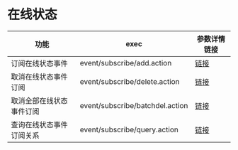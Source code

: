 # 在线状态

功能                            | exec                   | 参数详情链接
-------------------------------|------------------------|-------------------
订阅在线状态事件 | event/subscribe/add.action | [链接](http://dev.netease.im/docs/product/IM即时通讯/服务端API文档/在线状态?#订阅在线状态事件)
取消在线状态事件订阅 | event/subscribe/delete.action | [链接](http://dev.netease.im/docs/product/IM即时通讯/服务端API文档/在线状态?#取消在线状态事件订阅)
取消全部在线状态事件订阅 | event/subscribe/batchdel.action | [链接](http://dev.netease.im/docs/product/IM即时通讯/服务端API文档/在线状态?#取消全部在线状态事件订阅)
查询在线状态事件订阅关系 | event/subscribe/query.action | [链接](http://dev.netease.im/docs/product/IM即时通讯/服务端API文档/在线状态?#查询在线状态事件订阅关系)